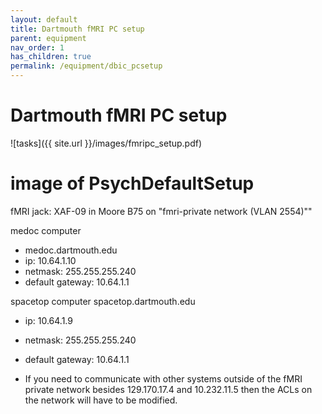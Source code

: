 ```yaml
---
layout: default
title: Dartmouth fMRI PC setup
parent: equipment
nav_order: 1
has_children: true
permalink: /equipment/dbic_pcsetup
---
```



# Dartmouth fMRI PC setup
![tasks]({{ site.url }}/images/fmripc_setup.pdf)

# image of PsychDefaultSetup

fMRI jack: XAF-09 in Moore B75 on "fmri-private network (VLAN 2554)""

medoc computer
* medoc.dartmouth.edu
* ip: 10.64.1.10
* netmask: 255.255.255.240
* default gateway: 10.64.1.1

spacetop computer
spacetop.dartmouth.edu
* ip: 10.64.1.9
* netmask: 255.255.255.240
* default gateway: 10.64.1.1

*  If you need to communicate with other systems outside of the fMRI private network besides 129.170.17.4 and 10.232.11.5 then the ACLs on the network will have to be modified.
